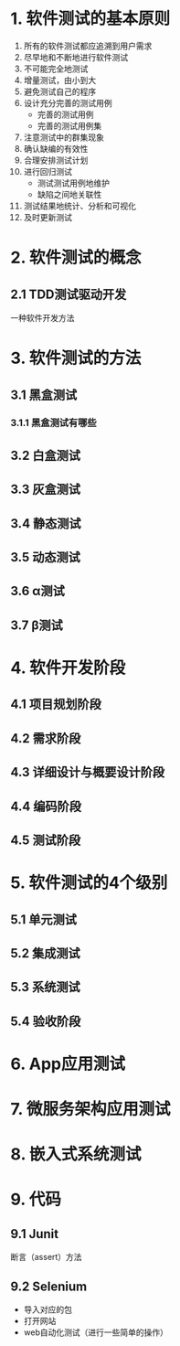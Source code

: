 # 1. 软件测试的基本原则

1. 所有的软件测试都应追溯到用户需求
2. 尽早地和不断地进行软件测试
3. 不可能完全地测试
4. 增量测试，由小到大
5. 避免测试自己的程序
6. 设计充分完善的测试用例
	- 完善的测试用例
	- 完善的测试用例集
7. 注意测试中的群集现象
8. 确认缺编的有效性
9. 合理安排测试计划
10. 进行回归测试
	- 测试测试用例地维护
	- 缺陷之间地关联性
11. 测试结果地统计、分析和可视化
12. 及时更新测试

# 2. 软件测试的概念
## 2.1 TDD测试驱动开发

一种软件开发方法

# 3. 软件测试的方法
## 3.1 黑盒测试

### 3.1.1 黑盒测试有哪些

## 3.2 白盒测试

## 3.3 灰盒测试

## 3.4 静态测试

## 3.5 动态测试

## 3.6 α测试

## 3.7 β测试

# 4. 软件开发阶段

## 4.1 项目规划阶段

## 4.2 需求阶段

## 4.3 详细设计与概要设计阶段

## 4.4 编码阶段

## 4.5 测试阶段

# 5. 软件测试的4个级别

## 5.1 单元测试

## 5.2 集成测试

## 5.3 系统测试

## 5.4 验收阶段

# 6. App应用测试

# 7.  微服务架构应用测试

# 8. 嵌入式系统测试

# 9. 代码

## 9.1 Junit

断言（assert）方法

## 9.2 Selenium

- 导入对应的包
- 打开网站
- web自动化测试（进行一些简单的操作）
